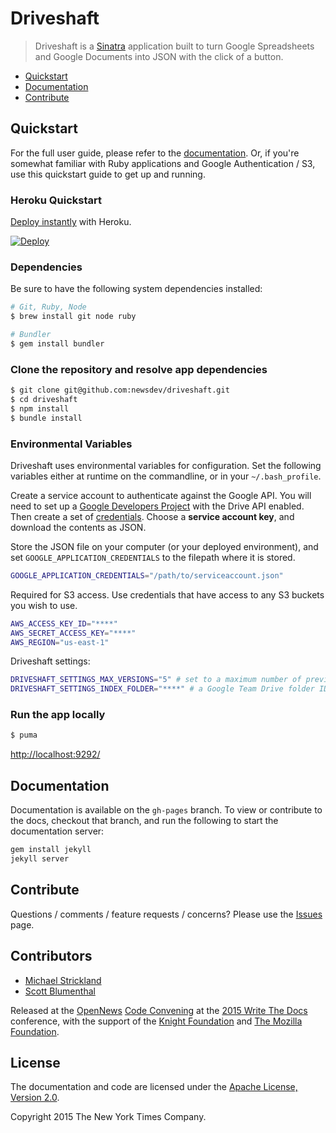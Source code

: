 # Driveshaft

> Driveshaft is a [Sinatra](http://www.sinatrarb.com/) application built to turn Google Spreadsheets and Google Documents into JSON with the click of a button.

* [Quickstart](#quickstart)
* [Documentation](#documentation)
* [Contribute](#contribute)

## Quickstart

For the full user guide, please refer to the [documentation](https://newsdev.github.io/driveshaft/). Or, if you're somewhat familiar with Ruby applications and Google Authentication / S3, use this quickstart guide to get up and running.

### Heroku Quickstart

[Deploy instantly](https://newsdev.github.io/driveshaft/heroku/#deploy-button) with Heroku.

[![Deploy](https://www.herokucdn.com/deploy/button.png)](https://heroku.com/deploy)

### Dependencies

Be sure to have the following system dependencies installed:

``` bash
# Git, Ruby, Node
$ brew install git node ruby

# Bundler
$ gem install bundler
```

### Clone the repository and resolve app dependencies

``` bash
$ git clone git@github.com:newsdev/driveshaft.git
$ cd driveshaft
$ npm install
$ bundle install
```

### Environmental Variables

Driveshaft uses environmental variables for configuration. Set the following variables either at runtime on the commandline, or in your `~/.bash_profile`.

Create a service account to authenticate against the Google API. You will need to set up a [Google Developers Project](https://console.developers.google.com/project) with the Drive API enabled. Then create a set of [credentials](https://console.cloud.google.com/apis/credentials). Choose a **service account key**, and download the contents as JSON.

Store the JSON file on your computer (or your deployed environment), and set `GOOGLE_APPLICATION_CREDENTIALS` to the filepath where it is stored.

``` bash
GOOGLE_APPLICATION_CREDENTIALS="/path/to/serviceaccount.json"
```

Required for S3 access. Use credentials that have access to any S3 buckets you wish to use.

``` bash
AWS_ACCESS_KEY_ID="****"
AWS_SECRET_ACCESS_KEY="****"
AWS_REGION="us-east-1"
```

Driveshaft settings:

``` bash
DRIVESHAFT_SETTINGS_MAX_VERSIONS="5" # set to a maximum number of previous file versions to keep on S3
DRIVESHAFT_SETTINGS_INDEX_FOLDER="****" # a Google Team Drive folder ID
```

### Run the app locally

``` bash
$ puma
```

[http://localhost:9292/](http://localhost:9292/)

## Documentation

Documentation is available on the `gh-pages` branch. To view or contribute to the docs, checkout that branch, and run the following to start the documentation server:

``` bash
gem install jekyll
jekyll server
```

## Contribute

Questions / comments / feature requests / concerns? Please use the [Issues](https://github.com/newsdev/driveshaft/issues) page.

## Contributors

* [Michael Strickland](https://twitter.com/moriogawa)
* [Scott Blumenthal](https://twitter.com/blumysden)

Released at the [OpenNews](http://opennews.org/) [Code Convening](http://opennews.org/blog/code-convening-wtd/) at the [2015 Write The Docs](http://www.writethedocs.org/conf/na/2015/) conference, with the support of the [Knight Foundation](http://www.knightfoundation.org/) and [The Mozilla Foundation](https://www.mozilla.org/en-US/foundation/).

## License

The documentation and code are licensed under the [Apache License, Version 2.0](https://github.com/newsdev/driveshaft/blob/master/LICENSE).

Copyright 2015 The New York Times Company.
